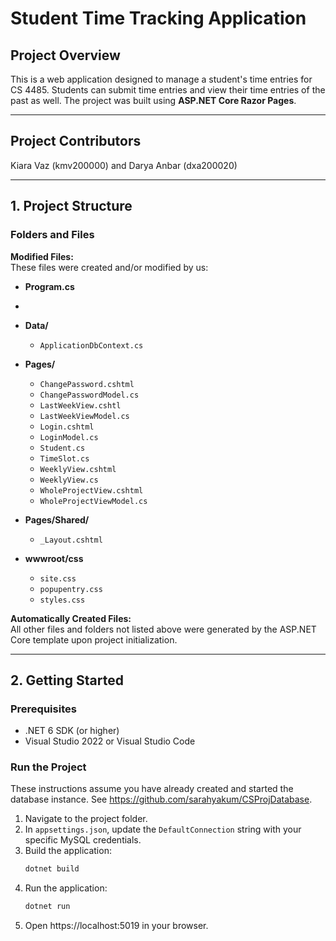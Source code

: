 # Student Time Tracking Application 
## Project Overview  
This is a web application designed to manage a student's time entries for CS 4485. Students can submit time entries and view their time entries of the past as well. 
The project was built using **ASP.NET Core Razor Pages**.

---
## Project Contributors  
Kiara Vaz (kmv200000) and Darya Anbar (dxa200020)

---
## 1. Project Structure

### Folders and Files

**Modified Files:**  
These files were created and/or modified by us:

- **Program.cs**
- 

- **Data/**
   - `ApplicationDbContext.cs`

- **Pages/**  
   - `ChangePassword.cshtml`
   - `ChangePasswordModel.cs`
   - `LastWeekView.cshtl`
   - `LastWeekViewModel.cs`
   - `Login.cshtml`
   - `LoginModel.cs`
   - `Student.cs`
   - `TimeSlot.cs`
   - `WeeklyView.cshtml`
   - `WeeklyView.cs`
   - `WholeProjectView.cshtml`
   - `WholeProjectViewModel.cs`


- **Pages/Shared/**  
   - `_Layout.cshtml`

- **wwwroot/css**
   - `site.css`
   - `popupentry.css`
   - `styles.css`

**Automatically Created Files:**  
All other files and folders not listed above were generated by the ASP.NET Core template upon project initialization.

---

## 2. Getting Started

### Prerequisites  
- .NET 6 SDK (or higher)  
- Visual Studio 2022 or Visual Studio Code  

### Run the Project  
These instructions assume you have already created and started the database instance. See https://github.com/sarahyakum/CSProjDatabase.

1. Navigate to the project folder.
2. In `appsettings.json`, update the `DefaultConnection` string with your specific MySQL credentials.
3. Build the application:
   ```bash
   dotnet build
4. Run the application:
    ```bash
   dotnet run

5. Open https://localhost:5019 in your browser.

